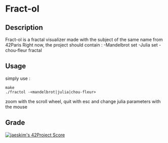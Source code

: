 # Fract-ol

## Description
Fract-ol is a fractal visualizer made with the subject of the same name from 42Paris
Right now, the project should contain :
 -Mandelbrot set
 -Julia set
 -chou-fleur fractal

## Usage
simply use :
```
make
./fractol -<mandelbrot|julia|chou-fleur>
```
zoom with the scroll wheel, quit with esc and change julia parameters with the mouse

## Grade

[![jaeskim's 42Project Score](https://badge42.herokuapp.com/api/project/alemarch/fract-ol)](https://github.com/JaeSeoKim/badge42)
